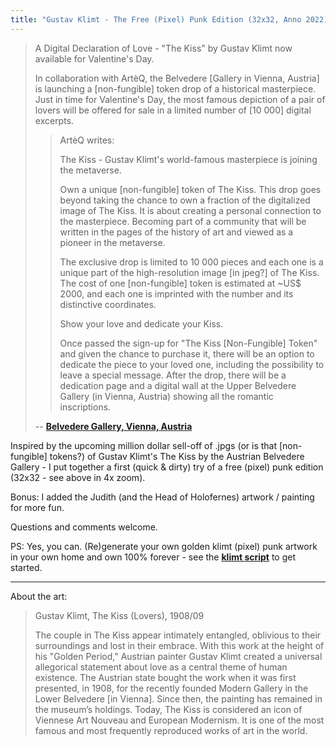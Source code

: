 ```yaml
---
title: "Gustav Klimt - The Free (Pixel) Punk Edition (32x32, Anno 2022) - The Kiss, Judith (and the Head of Holofernes)"
---
```


> A Digital Declaration of Love - "The Kiss" by Gustav Klimt now available for Valentine's Day.
>
> In collaboration with ArtèQ, the Belvedere [Gallery in Vienna, Austria]
> is launching a [non-fungible] token drop of a historical masterpiece.
> Just in time for Valentine's Day, the most famous depiction of a pair of lovers
> will be offered for sale in a limited number of [10 000] digital excerpts.
>
>
>> ArtèQ writes:
>>
>> The Kiss - Gustav Klimt's world-famous masterpiece is joining the metaverse.
>>
>> Own a unique [non-fungible] token of The Kiss.
>> This drop goes beyond taking the chance to own a fraction of the digitalized image
>> of The Kiss. It is about creating a personal connection to the masterpiece.
>> Becoming part of a community that will be written in the pages of the history of art
>> and viewed as a pioneer in the metaverse.
>>
>>  The exclusive drop is limited to 10 000 pieces
>> and each one is a unique part of the high-resolution image [in jpeg?] of The Kiss.
>> The cost of one [non-fungible] token is estimated at ~US$ 2000,
>> and each one is imprinted with the number and its distinctive coordinates.
>>
>> Show your love and dedicate your Kiss.
>>
>> Once passed the sign-up for "The Kiss [Non-Fungible] Token"
>> and given the chance to purchase it,
>> there will be an option to dedicate the piece to your loved one,
>> including the possibility to leave a special message.
>> After the drop, there will be a dedication page and a digital wall
>> at the Upper Belvedere Gallery (in Vienna, Austria)
>> showing all the romantic inscriptions.
>
> -- [**Belvedere Gallery, Vienna, Austria**](https://www.belvedere.at/en/digital-declaration-love)

Inspired by the upcoming million dollar sell-off of .jpgs (or is that [non-fungible] tokens?) of Gustav Klimt's The Kiss by the Austrian Belvedere Gallery - I put together a first (quick & dirty) try of a free (pixel) punk edition (32x32 - see above in 4x zoom).

  Bonus: I added  the Judith (and the Head of Holofernes) artwork / painting for more fun.

  Questions and comments welcome.

PS: Yes, you can. (Re)generate your own golden klimt (pixel) punk artwork in your own home and own 100% forever - see the [**klimt script**](https://github.com/cryptopunksnotdead/cryptopunks/blob/master/klimt/klimt.rb) to get started.

---

About the art:

> Gustav Klimt, The Kiss (Lovers), 1908/09
>
> The couple in The Kiss appear intimately entangled, oblivious to their surroundings
> and lost in their embrace. With this work at the height of his "Golden Period,"
> Austrian painter Gustav Klimt created a universal allegorical statement
> about love as a central theme of human existence.
> The Austrian state bought the work when it was first presented, in 1908,
> for the recently founded Modern Gallery in the Lower Belvedere [in Vienna].
> Since then, the painting has remained in the museum’s holdings.
> Today, The Kiss is considered an icon of Viennese Art Nouveau
> and European Modernism.
> It is one of the most famous and most frequently reproduced works of art in the world.

